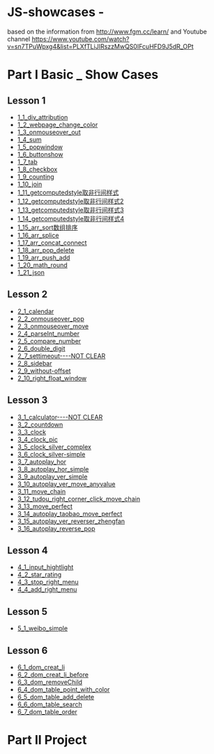 # JS-showcases  - 
  based on the information from http://www.fgm.cc/learn/ and Youtube channel https://www.youtube.com/watch?v=sn7TPuWpxg4&list=PLXfTLiJIRszzMwQS0IFcuHFD9J5dR_OPt
# Part I Basic _ Show Cases

<h2>Lesson 1</h2>
        <ul>
            <li><a href="basic_showcases/lesson1/1_1_div_attribution.html" target="blank">1_1_div_attribution</a></li>
            <li><a href="basic_showcases/lesson1/1_2_webpage_change_color.html" target="blank">1_2_webpage_change_color</a></li>
            <li><a href="basic_showcases/lesson1/1_3_onmouseover_out.html" target="blank">1_3_onmouseover_out</a></li>
            <li><a href="basic_showcases/lesson1/1_4_sum.html" target="blank">1_4_sum</a></li>
            <li><a href="basic_showcases/lesson1/1_5_popwindow.html" target="blank">1_5_popwindow</a></li>
            <li><a href="basic_showcases/lesson1/1_6_buttonshow.html" target="blank">1_6_buttonshow</a></li>
            <li><a href="basic_showcases/lesson1/1_7_tab.html" target="blank">1_7_tab</a></li>
            <li><a href="basic_showcases/lesson1/1_8_checkbox.html" target="blank">1_8_checkbox</a></li>
            <li><a href="basic_showcases/lesson1/1_9_counting.html" target="blank">1_9_counting</a></li>
            <li><a href="basic_showcases/lesson1/1_10_join.html" target="blank">1_10_join</a></li>
            <li><a href="basic_showcases/lesson1/1_11_getcomputedstyle取非行间样式.html" target="blank">1_11_getcomputedstyle取非行间样式 </a></li>
            <li><a href="basic_showcases/lesson1/1_12_getcomputedstyle取非行间样式2.html" target="blank">1_12_getcomputedstyle取非行间样式2 </a></li>
            <li><a href="basic_showcases/lesson1/1_13_getcomputedstyle取非行间样式3.html" target="blank">1_13_getcomputedstyle取非行间样式3 </a></li>
            <li><a href="basic_showcases/lesson1/1_14_getcomputedstyle取非行间样式4.html" target="blank">1_14_getcomputedstyle取非行间样式4 </a></li>
            <li><a href="basic_showcases/lesson1/1_15_arr_sort数组排序.html" target="blank">1_15_arr_sort数组排序</a></li>
            <li><a href="basic_showcases/lesson1/1_16_arr_splice.html" target="blank">1_16_arr_splice</a></li>
            <li><a href="basic_showcases/lesson1/1_17_arr_concat_connect.html" target="blank">1_17_arr_concat_connect</a></li>
            <li><a href="basic_showcases/lesson1/1_18_arr_pop_delete.html" target="blank">1_18_arr_pop_delete</a></li>
            <li><a href="basic_showcases/lesson1/1_19_arr_push_add.html" target="blank">1_19_arr_push_add</a></li>
            <li><a href="basic_showcases/lesson1/1_20_math_round.html" target="_blank">1_20_math_round</a></li>
            <li><a href="basic_showcases/lesson1/1_21_json.html" target="_blank">1_21_json</a></li>
        </ul>
    <h2>Lesson 2</h2>
        <ul>
            <li><a href="basic_showcases/lesson2/2_1_calendar.html" target="blank">2_1_calendar</a></li>
            <li><a href="basic_showcases/lesson2/2_2_onmouseover_pop.html" target="blank">2_2_onmouseover_pop</a></li>
            <li><a href="basic_showcases/lesson2/2_3_onmouseover_move.html" target="blank">2_3_onmouseover_move</a></li>
            <li><a href="basic_showcases/lesson2/2_4_parseInt_number.html" target="blank">2_4_parseInt_number</a></li>
            <li><a href="basic_showcases/lesson2/2_5_compare_number.html" target="blank">2_5_compare_number</a></li>
            <li><a href="basic_showcases/lesson2/2_6_double_digit.html" target="blank">2_6_double_digit</a></li>
            <li><a href="basic_showcases/lesson2/2_7_settimeout.html" target="blank">2_7_settimeout----NOT CLEAR</a></li>
            <li><a href="basic_showcases/lesson2/2_8_sidebar.html" target="blank">2_8_sidebar</a></li>
            <li><a href="basic_showcases/lesson2/2_9_without-offset.html" target="blank">2_9_without-offset</a></li>
            <li><a href="basic_showcases/lesson2/2_10_right_float_window.html">2_10_right_float_window</a></li>
        </ul>
    <h2>Lesson 3</h2>
        <ul>
            <li><a href="basic_showcases/lesson3/3_1_calculator.html" target="blank">3_1_calculator----NOT CLEAR</a></li>
            <li><a href="basic_showcases/lesson3/3_2_countdown.html" target="blank">3_2_countdown</a></li>
            <li><a href="basic_showcases/lesson3/3_3_clock.html" target="blank">3_3_clock</a></li>
            <li><a href="basic_showcases/lesson3/3_4_clock_pic.html" target="blank">3_4_clock_pic</a></li>
            <li><a href="basic_showcases/lesson3/3_5_clock_silver_complex.html" target="blank">3_5_clock_silver_complex</a></li>
            <li><a href="basic_showcases/lesson3/3_6_clock_silver-simple.html" target="blank">3_6_clock_silver-simple</a></li>
            <li><a href="basic_showcases/lesson3/3_7_autoplay_hor.html" target="blank">3_7_autoplay_hor</a></li>
            <li><a href="basic_showcases/lesson3/3_8_autoplay_hor_simple.html" target="blank">3_8_autoplay_hor_simple</a></li>
            <li><a href="basic_showcases/lesson3/3_9_autoplay_ver_simple.html" target="blank">3_9_autoplay_ver_simple</a></li>
            <li><a href="basic_showcases/lesson3/3_10_autoplay_ver_move_anyvalue.html" target="blank">3_10_autoplay_ver_move_anyvalue</a></li>
            <li><a href="basic_showcases/lesson3/3_11_move_chain.html" target="blank">3_11_move_chain</a></li>
            <li><a href="basic_showcases/lesson3/3_12_tudou_right_corner_click_move_chain.html" target="_blank">3_12_tudou_right_corner_click_move_chain</a></li>
            <li><a href="basic_showcases/lesson3/3_13_move_perfect.html" target="_blank">3_13_move_perfect</a></li>
            <li><a href="basic_showcases/lesson3/3_14_autoplay_taobao_move_perfect.html" target="_blank">3_14_autoplay_taobao_move_perfect</a></li>
            <li><a href="basic_showcases/lesson3/3_15_autoplay_ver_reverser_zhengfan.html" target="_blank">3_15_autoplay_ver_reverser_zhengfan</a></li>
            <li><a href="basic_showcases/lesson3/3_16_autoplay_reverse_pop.html" target="_blank">3_16_autoplay_reverse_pop</a></li>
        </ul>
        <h2>Lesson 4</h2>
        <ul>
            <li><a href="basic_showcases/lesson4/4_1_input_hightlight.html" target="_blank">4_1_input_hightlight</a></li>
            <li><a href="basic_showcases/lesson4/4_2_star_rating.html" target="_blank">4_2_star_rating</a></li>
            <li><a href="basic_showcases/lesson4/4_3_stop_right_menu.html">4_3_stop_right_menu</a></li>
            <li><a href="basic_showcases/lesson4/4_4_add_right_menu.html" target="_blank">4_4_add_right_menu</a></li>
        </ul>
        <h2>Lesson 5</h2>
        <ul>
            <li><a href="basic_showcases/lesson5/5_1_weibo_simple.html" target="_blank">5_1_weibo_simple</a></li>
        </ul>
        <h2>Lesson 6</h2>
        <ul>
            <li><a href="basic_showcases/lesson6/6_1_dom_creat_li.html" target="_blank">6_1_dom_creat_li</a></li>
            <li><a href="basic_showcases/lesson6/6_2_dom_creat_li_before.html" target="_blank">6_2_dom_creat_li_before</a></li>
            <li><a href="basic_showcases/lesson6/6_3_dom_removeChild.html" target="_blank">6_3_dom_removeChild</a></li>
            <li><a href="basic_showcases/lesson6/6_4_dom_table_point_with_color.html" target="_blank">6_4_dom_table_point_with_color</a></li>
            <li><a href="basic_showcases/lesson6/6_5_dom_table_add_delete.html" target="_blank">6_5_dom_table_add_delete</a></li>
            <li><a href="basic_showcases/lesson6/6_6_dom_table_search.html" target="_blank">6_6_dom_table_search</a></li>
            <li><a href="basic_showcases/lesson6/6_7_dom_table_order.html" target="_blank">6_7_dom_table_order</a></li>
        </ul>

# Part II Project


